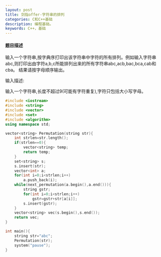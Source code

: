 ```yaml
---
layout: post
title: 剑指offer-字符串的排列
categories: C和C++基础
description: 编程基础。
keywords: C++，基础
---
```


#### 题目描述

输入一个字符串,按字典序打印出该字符串中字符的所有排列。例如输入字符串abc,则打印出由字符a,b,c所能排列出来的所有字符串abc,acb,bac,bca,cab和cba。 结果请按字母顺序输出。
 
输入描述:

输入一个字符串,长度不超过9(可能有字符重复),字符只包括大小写字母。


```cpp
#include <iostream>
#include <string>
#include <vector>
#include <set>
#include <algorithm>
using namespace std;

vector<string> Permutation(string str){
	int strlen=str.length();
	if(strlen==0){
		vector<string> temp;
		return temp;
	}
	set<string> s;
	s.insert(str);
	vector<int> a;
	for(int i=0;i<strlen;i++)
		a.push_back(i);
	while(next_permutation(a.begin(),a.end())){
		string gstr;
		for(int i=0;i<strlen;i++)
			gstr=gstr+str[a[i]];
		s.insert(gstr);
	}
	vector<string> vec(s.begin(),s.end());
	return vec;
}

int main(){
	string str="abc";
	Permutation(str);
	system("pause");
}
```



